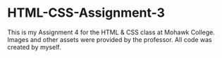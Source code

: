 # HTML-CSS-Assignment-3
This is my Assignment 4 for the HTML &amp; CSS class at Mohawk College. Images and other assets were provided by the professor. All code was created by myself.
